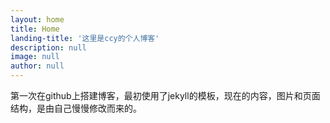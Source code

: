 ```yaml
---
layout: home
title: Home
landing-title: '这里是ccy的个人博客'
description: null
image: null
author: null
---
```


第一次在github上搭建博客，最初使用了jekyll的模板，现在的内容，图片和页面结构，是由自己慢慢修改而来的。

